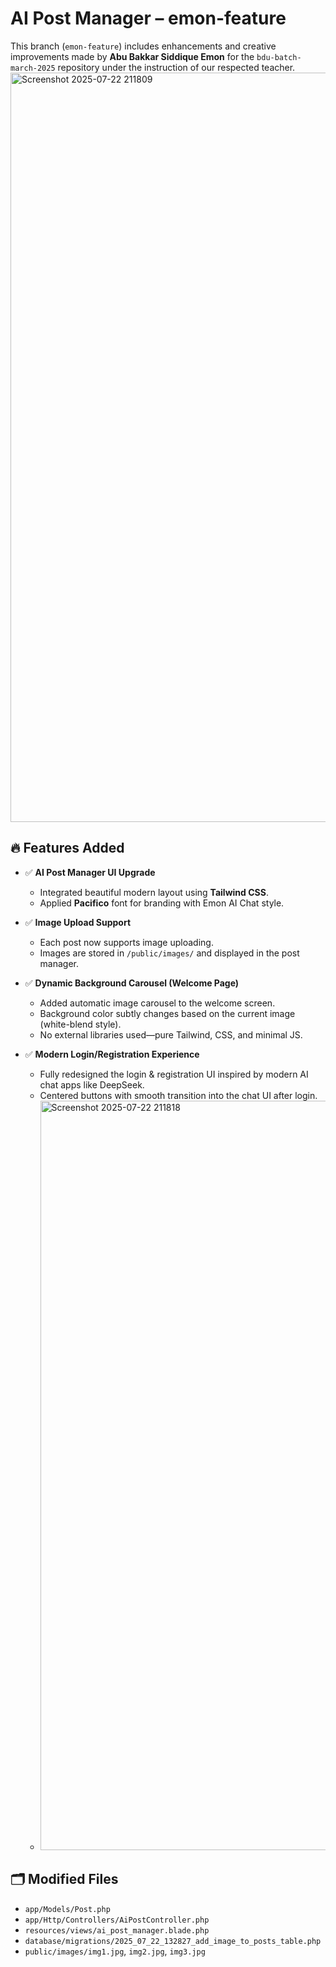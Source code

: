 # AI Post Manager – emon-feature

This branch (`emon-feature`) includes enhancements and creative improvements made by **Abu Bakkar Siddique Emon** for the `bdu-batch-march-2025` repository under the instruction of our respected teacher.
<img width="1919" height="1199" alt="Screenshot 2025-07-22 211809" src="https://github.com/user-attachments/assets/dad5c56c-5ed5-41f5-a923-a6e507297378" />
## 🔥 Features Added

- ✅ **AI Post Manager UI Upgrade**  
  - Integrated beautiful modern layout using **Tailwind CSS**.
  - Applied **Pacifico** font for branding with Emon AI Chat style.

- ✅ **Image Upload Support**  
  - Each post now supports image uploading.
  - Images are stored in `/public/images/` and displayed in the post manager.

- ✅ **Dynamic Background Carousel (Welcome Page)**  
  - Added automatic image carousel to the welcome screen.
  - Background color subtly changes based on the current image (white-blend style).
  - No external libraries used—pure Tailwind, CSS, and minimal JS.

- ✅ **Modern Login/Registration Experience**  
  - Fully redesigned the login & registration UI inspired by modern AI chat apps like DeepSeek.
  - Centered buttons with smooth transition into the chat UI after login.
  - <img width="1916" height="1199" alt="Screenshot 2025-07-22 211818" src="https://github.com/user-attachments/assets/edf53c3d-ad9b-47c3-aac8-ae7d37a98b12" />


## 🗂️ Modified Files

- `app/Models/Post.php`  
- `app/Http/Controllers/AiPostController.php`  
- `resources/views/ai_post_manager.blade.php`   
- `database/migrations/2025_07_22_132827_add_image_to_posts_table.php`  
- `public/images/img1.jpg`, `img2.jpg`, `img3.jpg`

